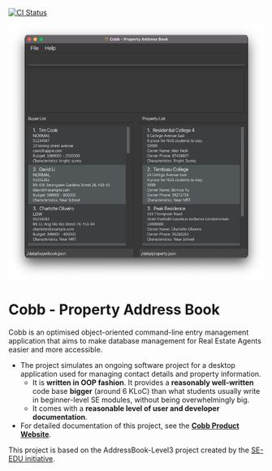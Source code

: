 [![CI Status](https://github.com/AY2223S1-CS2103T-F12-1/tp/actions/workflows/gradle.yml/badge.svg)](https://github.com/AY2223S1-CS2103T-F12-1/tp/actions)

![Ui](docs/images/Ui.png)

# Cobb - Property Address Book
Cobb is an optimised object-oriented command-line entry management application that aims to make database management for Real Estate Agents easier and more accessible.
* The project simulates an ongoing software project for a desktop application used for managing contact details and property information.
  * It is **written in OOP fashion**. It provides a **reasonably well-written** code base **bigger** (around 6 KLoC) than what students usually write in beginner-level SE modules, without being overwhelmingly big.
  * It comes with a **reasonable level of user and developer documentation**.
* For detailed documentation of this project, see the **[Cobb Product Website](https://ay2223s1-cs2103t-f12-1.github.io/tp/)**.

This project is based on the AddressBook-Level3 project created by the [SE-EDU initiative](https://se-education.org).
